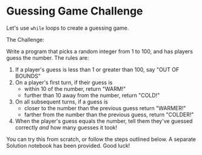 # Guessing Game Challenge

Let's use `while` loops to create a guessing game.

The Challenge:

Write a program that picks a random integer from 1 to 100, and has players guess the number. The rules are:

1. If a player's guess is less than 1 or greater than 100, say "OUT OF BOUNDS"
2. On a player's first turn, if their guess is
    * within 10 of the number, return "WARM!"
    * further than 10 away from the number, return "COLD!"
3. On all subsequent turns, if a guess is 
    * closer to the number than the previous guess return "WARMER!"
    * farther from the number than the previous guess, return "COLDER!"
4. When the player's guess equals the number, tell them they've guessed correctly *and* how many guesses it took!

You can try this from scratch, or follow the steps outlined below. A separate Solution notebook has been provided. Good luck!
